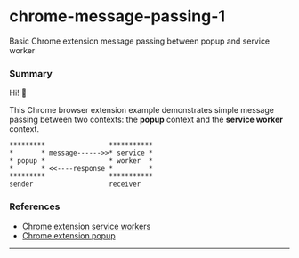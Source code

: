 # chrome-message-passing-1
Basic Chrome extension message passing between popup and service worker

### Summary


Hi! 👋

This Chrome browser extension example demonstrates simple message passing between two contexts: the **popup** context and the **service worker** context.

```
*********                ***********
*       * message------>>* service *
* popup *                * worker  *
*       * <<----response *         *
*********                ***********
sender                   receiver
```

### References
  + [Chrome extension service workers][g_sw]
  + [Chrome extension popup][g_popup]

---
[g_sw]: https://developer.chrome.com/docs/extensions/develop/concepts/service-workers
[g_popup]: https://developer.chrome.com/docs/extensions/develop/ui/add-popup
